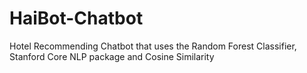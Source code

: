 # HaiBot-Chatbot
Hotel Recommending Chatbot that uses the Random Forest Classifier, Stanford Core NLP package and Cosine Similarity
